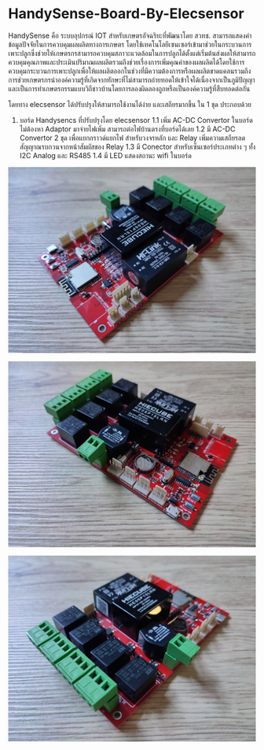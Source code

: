 # HandySense-Board-By-Elecsensor

HandySense คือ ระบบอุปกรณ์ IOT สำหรับเกษตรอัจฉริยะที่พัฒนาโดย สวทช. สามารถแสดงค่าข้อมูลปัจจัยในการควบคุมผลผลิตทางการเกษตร โดยใช้เทคโนโลยีเซนเซอร์เข้ามาช่วยในกระบวนการเพาะปลูกซึ่งช่วยให้เกษตรกรสามารถควบคุมสภาวะแวดล้อมในการปลูกได้ตั้งแต่เริ่มต้นส่งผลให้สามารถควบคุมคุณภาพและประเมินปริมาณผลผลิตรวมถึงช่วยเรื่องการเพิ่มคุณค่าของผลผลิตได้โดยใช้การควบคุมกระบวนการเพาะปลูกเพื่อให้ผลผลิตออกในช่วงที่มีความต้องการหรือผลผลิตขาดแคลนรวมถึงการช่วยเกษตรกรนำองค์ความรู้ที่เกิดจากทักษะที่ไม่สามารถถ่ายทอดให้เข้าใจได้เนื่องจากเป็นภูมิปัญญาและเป็นการทำเกษตรกรรมแบบวิถีชาวบ้านโดยการลองผิดลองถูกหรือเป็นองค์ความรู้ที่สืบทอดต่อกัน

โดยทาง elecsensor ได้ปรับปรุงให้สามารถใช้งานได้ง่าย และเสถียรมากขึ้น
ใน 1 ชุด ประกอบด้วย
1. บอร์ด Handysencs ที่ปรับปรุงโดย elecsensor
     1.1 เพิ่ม AC-DC Convertor ในบอร์ด ไม่ต้องหา Adaptor มาจ่ายไฟเพิ่ม สามารถต่อไฟบ้านตรงที่บอร์ดได้เลย
     1.2 มี AC-DC Convertor 2 ชุด เพื่อแยกกราวด์แยกไฟ สำหรับวงจรหลัก และ Relay เพิ่มความเสถียรลดสัญญาณรบกวนจากหน้าสัมผัสของ Relay
     1.3 มี Conector สำหรับเซ็นเซอร์ประเภทต่าง ๆ ทั้ง I2C  Analog และ RS485 
     1.4 มี LED แสดงสถานะ wifi ในบอร์ด




![hds-logo_0](https://github.com/Elecsensor/Elecsensor/blob/main/HandySense_%E0%B9%92%E0%B9%91%E0%B9%90%E0%B9%96%E0%B9%92%E0%B9%99_1.jpg)

![hds-logo_0](https://github.com/Elecsensor/Elecsensor/blob/main/HandySense_%E0%B9%92%E0%B9%91%E0%B9%90%E0%B9%96%E0%B9%92%E0%B9%99_2.jpg)

![hds-logo_0](https://github.com/Elecsensor/Elecsensor/blob/main/HandySense_%E0%B9%92%E0%B9%91%E0%B9%90%E0%B9%96%E0%B9%92%E0%B9%99_3.jpg)
